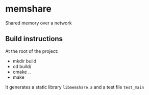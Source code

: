 # memshare
Shared memory over a network

## Build instructions
At the root of the project:
- mkdir build
- cd build/
- cmake ..
- make

It generates a static library `libmemshare.a` and a test file `test_main`
